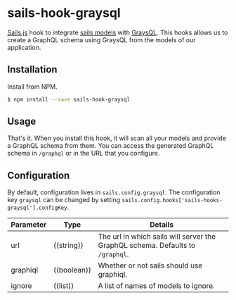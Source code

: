 # sails-hook-graysql

[Sails.js](https://sailsjs.org) hook to integrate [sails models](http://sailsjs.org/documentation/concepts/models-and-orm/models) with [GraysQL](https://github.com/larsbs/graysql). This hooks allows us to create a GraphQL schema using GraysQL from the models of our application.


## Installation

Install from NPM.

```bash
$ npm install --save sails-hook-graysql
```

## Usage

That's it. When you install this hook, it will scan all your models and provide a GraphQL schema from them. You can access the generated GraphQL schema in `/graphql` or in the URL that you configure.


## Configuration

By default, configuration lives in `sails.config.graysql`. The configuration key `graysql` can be changed by setting `sails.config.hooks['sails-hooks-graysql'].configKey`.

| Parameter | Type        | Details
|-----------|-------------| -------
| url       | ((string))  | The url in which sails will server the GraphQL schema. Defaults to `/graphql`.
| graphiql  | ((boolean)) | Whether or not sails should use graphiql.
| ignore    | ((list))    | A list of names of models to ignore.
